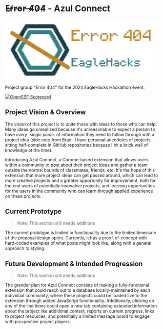 # E̶r̸r̴o̵r̵ ̶4̸0̷4̸ - Azul Connect

![Error 404 Logo.jpg](https://github.com/IntrixTheName/Error404/blob/c17b5343e40100331db39d85264d0561f0285e1e/Error%20404%20Logo.jpg)

Project group "Error 404" for the 2024 EagleHacks Hackathon event.

[![OpenSSF Scorecard](https://api.securityscorecards.dev/projects/github.com/IntrixTheName/Error404/badge?style=flat)](htt‌ps://securityscorecards.dev/viewer/?uri=github.com/IntrixTheName/Error404)

## Project Vision & Overview

The vision of this project is to unite those with ideas to those who can help. Many ideas go unrealized because it's unreasonable to expect a person to have *every*. *single* *piece*. of information they need to follow through with a project idea (side note from Brad- I have personal anecdotes of projects sitting half-complete in GitHub repositories because I hit a brick wall of knowledge at the time).

Introducing Azul Connect, a Chrome-based extension that allows users within a community to post about their project ideas and gather a team outside the normal bounds of classmates, friends, etc. It's the hope of this extension that more project ideas can get passed around, which can lead to more creative projects and a greater opportunity for improvement, both for the end users of potentially innovative projects, and learning opportunities for the users in the community who can learn through applied experience on these projects.

## Current Prototype

> Note: This section still needs additions

The current prototype is limited in functionality due to the limited timescale of the proposal design sprint. Currently, it has a proof-of-concept with hard-coded examples of what posts might look like, along with a general approach to styling.

## Future Development & Intended Progression

> Note: This section still needs additions

The grander plan for Azul Connect consists of making a fully-functional extension that could reach out to a database locally-maintained by each individual community, where these projects could be loaded live to the extension through added JavaScript functionality. Additionally, clicking on any of the line items could open a new tab containing extended information about the project like additional context, reports on current progress, links to project resources, and potentially a limited message board to engage with prospective project players.
